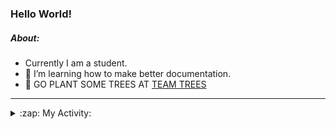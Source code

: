 ### Hello World!

##### About:
- Currently I am a student.
- 🌱 I’m learning how to make better documentation.
- 🌱 GO PLANT SOME TREES AT [TEAM TREES](https://teamtrees.org/)

---
<details>
  <summary>:zap: My Activity:</summary>
  
<!--START_SECTION:waka-->
![Code Time](http://img.shields.io/badge/Code%20Time-1%2C152%20hrs%2043%20mins-blue)

**I'm a Night 🦉** 

```text
🌞 Morning                1481 commits        ██░░░░░░░░░░░░░░░░░░░░░░░   09.31 % 
🌆 Daytime                5586 commits        █████████░░░░░░░░░░░░░░░░   35.13 % 
🌃 Evening                4605 commits        ███████░░░░░░░░░░░░░░░░░░   28.96 % 
🌙 Night                  4229 commits        ███████░░░░░░░░░░░░░░░░░░   26.60 % 
```
📅 **I'm Most Productive on Wednesday** 

```text
Monday                   2370 commits        ████░░░░░░░░░░░░░░░░░░░░░   14.90 % 
Tuesday                  2088 commits        ███░░░░░░░░░░░░░░░░░░░░░░   13.13 % 
Wednesday                3658 commits        ██████░░░░░░░░░░░░░░░░░░░   23.00 % 
Thursday                 2004 commits        ███░░░░░░░░░░░░░░░░░░░░░░   12.60 % 
Friday                   1578 commits        ██░░░░░░░░░░░░░░░░░░░░░░░   09.92 % 
Saturday                 1410 commits        ██░░░░░░░░░░░░░░░░░░░░░░░   08.87 % 
Sunday                   2793 commits        ████░░░░░░░░░░░░░░░░░░░░░   17.56 % 
```


📊 **This Week I Spent My Time On** 

```text
🔥 Editors: 
VS Code                  2 hrs 36 mins       █████████████████████████   100.00 % 

🐱‍💻 Projects: 
giveth-dapps-v2          2 hrs 32 mins       ████████████████████████░   97.44 % 
praise                   4 mins              █░░░░░░░░░░░░░░░░░░░░░░░░   02.56 % 
```


 Last Updated on 19/07/2023 00:19:50 UTC
<!--END_SECTION:waka-->
</details>
